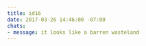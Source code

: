 ```yaml
---
title: id16
date: 2017-03-26 14:46:00 -07:00
chats:
- message: it looks like a barren wasteland
---
```


